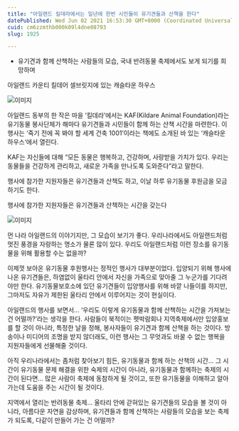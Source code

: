```yaml
---
title: "아일랜드 킬데라에서는 일년에 한번 시민들이 유기견들과 산책을 한다"
datePublished: Wed Jun 02 2021 16:53:30 GMT+0000 (Coordinated Universal Time)
cuid: cm6zzmthb000k09l4dne08793
slug: 1925

---
```



- 유기견과 함께 산책하는 사람들의 모습, 국내 반려동물 축제에서도 보게 되기를 희망하며

아일랜드 카운티 킬데어 셀브릿지에 있는 캐슬타운 하우스

![이미지](https://cdn.hashnode.com/res/hashnode/image/upload/v1739248467084/a63752a7-3b56-4bc7-8efa-4589107635e3.jpeg)

아일랜드 동부의 한 작은 마을 ‘킬데라’에서는 KAF(Kildare Animal Foundation)라는 유기동물 봉사단체가 해마다 유기견들과 시민들이 함께 하는 산책 시간을 마련한다. 이 행사는 ‘죽기 전에 꼭 봐야 할 세계 건축 1001’이라는 책에도 소개된 바 있는 ‘캐슬타운 하우스‘에서 열린다.

KAF는 자신들에 대해 “모든 동물은 행복하고, 건강하며, 사랑받을 가치가 있다. 우리는 동물들을 건강하게 관리하고, 새로운 가족을 만나도록 도와준다”라고 말한다.

행사에 참가한 지원자들은 유기견들과 산책도 하고, 이날 하루 유기동물 후원금을 모금하기도 한다.

행사에 참가한 지원자들은 유기견들과 산책하는 시간을 갖는다

![이미지](https://cdn.hashnode.com/res/hashnode/image/upload/v1739248469662/60ba217d-c270-448f-bb77-f497c9e06f00.jpeg)

먼 나라 아일랜드의 이야기지만, 그 모습이 보기가 좋다. 우리나라에서도 아일랜드처럼 멋진 풍경을 자랑하는 명소가 물론 많이 있다. 우리도 아일랜드처럼 이런 장소를 유기동물을 위해 활용할 수는 없을까?

이제껏 보아온 유기동물 후원행사는 정적인 행사가 대부분이었다. 입양되기 위해 행사에 나온 유기견들은, 하염없이 울타리 안에서 자신을 가족으로 맞아줄 그 누군가를 기다려야만 한다. 유기동물보호소에 있던 유기견들이 입양행사를 위해 바깥 나들이를 하지만, 그마저도 자유가 제한된 울타리 안에서 이루어지는 것이 현실이다.

아일랜드의 행사를 보면서… ‘우리도 이렇게 유기동물과 함께 산책하는 시간을 가져보는 건 어떨까?’라는 생각을 한다. 사람들이 북적이는 펫박람회나 지역축제에서만 입양홍보를 할 것이 아니라, 특정한 날을 정해, 봉사자들이 유기견과 함께 산책을 하는 것이다. 방송이나 미디어의 조명을 받지 않더래도, 이런 행사는 그 무엇과도 바꿀 수 없는 행복을 지원자들에게 선물해줄 것이다.

아직 우리나라에서는 좀처럼 찾아보기 힘든, 유기동물과 함께 하는 산책의 시간… 그 시간이 유기동물 문제 해결을 위한 숙제의 시간이 아니라, 유기동물과 함께하는 축제의 시간이 된다면… 많은 사람이 축제에 동참하게 될 것이고, 또한 유기동물을 이해하고 알아가는데 도움을 주는 시간이 될 것이다.

지역에서 열리는 반려동물 축제… 울타리 안에 갇혀있는 유기견들의 모습을 볼 것이 아니라, 아름다운 자연을 감상하며, 유기견들과 함께 산책하는 사람들의 모습을 보는 축제가 되도록, 다같이 만들어 가는 건 어떨까?